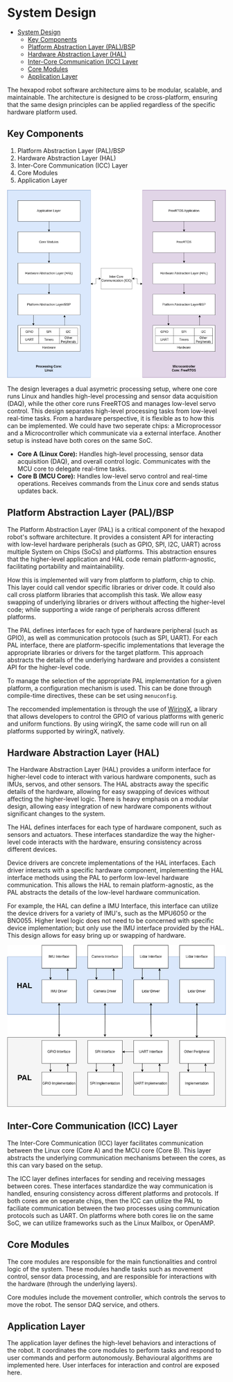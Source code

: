 # System Design

<!--toc:start-->

- [System Design](#system-design)
  - [Key Components](#key-components)
  - [Platform Abstraction Layer (PAL)/BSP](#platform-abstraction-layer-palbsp)
  - [Hardware Abstraction Layer (HAL)](#hardware-abstraction-layer-hal)
  - [Inter-Core Communication (ICC) Layer](#inter-core-communication-icc-layer)
  - [Core Modules](#core-modules)
  - [Application Layer](#application-layer)
  <!--toc:end-->

The hexapod robot software architecture aims to be modular, scalable, and maintainable.
The architecture is designed to be cross-platform, ensuring that the same design principles can
be applied regardless of the specific hardware platform used.

## Key Components

1. Platform Abstraction Layer (PAL)/BSP
2. Hardware Abstraction Layer (HAL)
3. Inter-Core Communication (ICC) Layer
4. Core Modules
5. Application Layer

![System Design](./SoftwareDesign.png)

The design leverages a dual asymetric processing setup, where one core runs Linux and handles high-level processing
and sensor data acquisition (DAQ), while the other core runs FreeRTOS and manages low-level servo control.
This design separates high-level processing tasks from low-level real-time tasks. From a hardware perspective, it is flexible
as to how this can be implemented. We could have two seperate chips: a Microprocessor and a Microcontroller which communicate
via a external interface. Another setup is instead have both cores on the same SoC.

- **Core A (Linux Core):**
  Handles high-level processing, sensor data acquisition (DAQ), and overall control logic.
  Communicates with the MCU core to delegate real-time tasks.
- **Core B (MCU Core):**
  Handles low-level servo control and real-time operations.
  Receives commands from the Linux core and sends status updates back.

## Platform Abstraction Layer (PAL)/BSP

The Platform Abstraction Layer (PAL) is a critical component of the hexapod robot's software architecture.
It provides a consistent API for interacting with low-level hardware peripherals (such as GPIO, SPI, I2C, UART)
across multiple System on Chips (SoCs) and platforms. This abstraction ensures that the higher-level application and
HAL code remain platform-agnostic, facilitating portability and maintainability.

How this is implemented will vary from platform to platform, chip to chip. This layer could call vendor specific libraries
or driver code. It could also call cross platform libraries that accomplish this task. We allow easy swapping of
underlying libraries or drivers without affecting the higher-level code; while supporting a wide range of peripherals
across different platforms.

The PAL defines interfaces for each type of hardware peripheral (such as GPIO), as well as communication protocols (such
as SPI, UART). For each PAL interface, there are platform-specific implementations that leverage the appropriate libraries
or drivers for the target platform. This approach abstracts the details of the underlying hardware and provides a consistent
API for the higher-level code.

To manage the selection of the appropriate PAL implementation for a given platform, a configuration mechanism is used.
This can be done through compile-time directives, these can be set using `menuconfig`.

The reccomended implementation is through the use of [WiringX](https://github.com/wiringX/wiringX), a library that
allows developers to control the GPIO of various platforms with generic and uniform functions. By using wiringX,
the same code will run on all platforms supported by wiringX, natively.

## Hardware Abstraction Layer (HAL)

The Hardware Abstraction Layer (HAL) provides a uniform interface for higher-level code to interact with various
hardware components, such as IMUs, servos, and other sensors. The HAL abstracts away the specific details of the
hardware, allowing for easy swapping of devices without affecting the higher-level logic. There is heavy emphasis on
a modular design, allowing easy integration of new hardware components without significant changes to the system.

The HAL defines interfaces for each type of hardware component, such as sensors and actuators. These interfaces standardize
the way the higher-level code interacts with the hardware, ensuring consistency across different devices.

Device drivers are concrete implementations of the HAL interfaces. Each driver interacts with a specific hardware component,
implementing the HAL interface methods using the PAL to perform low-level hardware communication. This allows the HAL to
remain platform-agnostic, as the PAL abstracts the details of the low-level hardware communication.

For example, the HAL can define a IMU Interface, this interface can utilize the device drivers for a variety of IMU's, such as the
MPU6050 or the BNO055. Higher level logic does not need to be concerned with specific device implementation; but only use the
IMU interface provided by the HAL. This design allows for easy bring up or swapping of hardware.

![HAL and PAL](./HAL_PAL.png)

## Inter-Core Communication (ICC) Layer

The Inter-Core Communication (ICC) layer facilitates communication between the Linux core (Core A) and the MCU core (Core B).
This layer abstracts the underlying communication mechanisms between the cores, as this can vary based on the setup.

The ICC layer defines interfaces for sending and receiving messages between cores. These interfaces standardize the way
communication is handled, ensuring consistency across different platforms and protocols. If both cores are on seperate chips, then
the ICC can utilize the PAL to faciliate communication between the two processes using communication protocols such as UART. On platforms where both cores lie on the same SoC,
we can utilize frameworks such as the Linux Mailbox, or OpenAMP.

## Core Modules

The core modules are responsible for the main functionalities and control logic of the system. These modules handle tasks
such as movement control, sensor data processing, and are responsible for interactions with the hardware (through the underlying layers).

Core modules include the movement controller, which controls the servos to move the robot. The sensor DAQ service, and others.

## Application Layer

The application layer defines the high-level behaviors and interactions of the robot. It coordinates the core modules to perform
tasks and respond to user commands and perform autonomously. Behavioural algorithms are implemented here. User interfaces for
interaction and control are exposed here.
